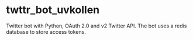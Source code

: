 # twttr_bot_uvkollen
Twitter bot with Python, OAuth 2.0 and v2 Twitter API.
The bot uses a redis database to store access tokens.
